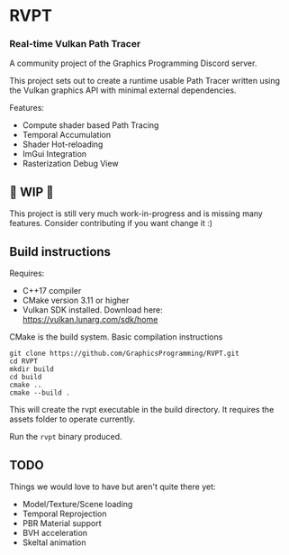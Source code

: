 # RVPT
### Real-time Vulkan Path Tracer

A community project of the Graphics Programming Discord server.

This project sets out to create a runtime usable Path Tracer written using the Vulkan graphics API with minimal external dependencies. 

Features:
 * Compute shader based Path Tracing
 * Temporal Accumulation
 * Shader Hot-reloading
 * ImGui Integration
 * Rasterization Debug View

## :construction: WIP :construction: 

This project is still very much work-in-progress and is missing many features. Consider contributing if you want change it :)

## Build instructions

Requires:
 * C++17 compiler
 * CMake version 3.11 or higher
 * Vulkan SDK installed. Download here: https://vulkan.lunarg.com/sdk/home

CMake is the build system. 
Basic compilation instructions
```
git clone https://github.com/GraphicsProgramming/RVPT.git
cd RVPT
mkdir build
cd build
cmake .. 
cmake --build .
```
This will create the rvpt executable in the build directory. It requires the assets folder to operate currently.

Run the `rvpt` binary produced.

## TODO 
Things we would love to have but aren't quite there yet:
 * Model/Texture/Scene loading
 * Temporal Reprojection
 * PBR Material support
 * BVH acceleration
 * Skeltal animation
